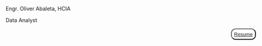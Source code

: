 <style>
  .my-name {
    font-stize: 30px;
    margin-left: 400px;
  }
  
  .resume {
    background-color: white;
    color: gray;
    height: 30px;
    border-radius: 12px;
    cursor: pointer;
    margin-left: 600px
  }
  
  .resume:hover {
  background-color: gray;
  }
</style>

<p clcass = "my-name">
  Engr. Oliver Abaleta, HCIA
</p>

<p class = "profession">
  Data Analyst
</p>

<button class = "resume">
  <a href = "https://drive.google.com/file/d/1p80sXrPdXWD4l8yzWe7ga8KgPFQp7z-G/view?usp=share_link" 
     target = "_blank"> Resume
  </a>
</button>
